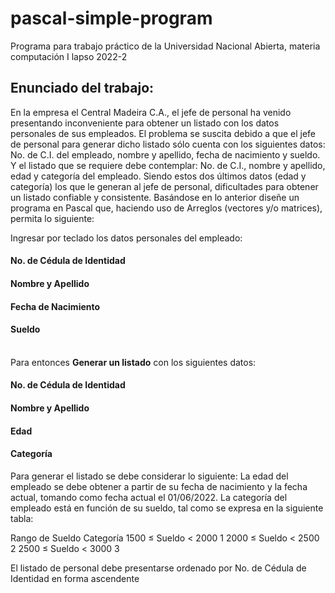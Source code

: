 # pascal-simple-program

Programa para trabajo práctico de la Universidad Nacional Abierta, materia computación I lapso 2022-2

## Enunciado del trabajo:
En la empresa el Central Madeira C.A., el jefe de personal ha venido presentando inconveniente
para obtener un listado con los datos personales de sus empleados. El problema se suscita debido a que el jefe de personal para generar dicho listado sólo cuenta con los siguientes datos: No. de C.I. del empleado, nombre y apellido, fecha de nacimiento y sueldo. Y el listado que se requiere debe contemplar: No. de C.I., nombre y apellido, edad y categoría del empleado. Siendo estos dos últimos datos (edad y categoría) los que le generan al jefe de personal, dificultades para obtener un listado confiable y consistente. 
Basándose en lo anterior diseñe un programa en Pascal que, haciendo uso de Arreglos (vectores
y/o matrices), permita lo siguiente:


Ingresar por teclado los datos personales del empleado: <br>
#### No. de Cédula de Identidad<br>
#### Nombre y Apellido<br>
#### Fecha de Nacimiento<br>
#### Sueldo<br><br>
Para entonces <b>Generar un listado</b> con los siguientes datos:<br>
#### No. de Cédula de Identidad<br>
#### Nombre y Apellido<br>
#### Edad<br>
#### Categoría<br>

Para generar el listado se debe considerar lo siguiente:
La edad del empleado se debe obtener a partir de su fecha de nacimiento y la fecha actual, tomando como fecha actual el 01/06/2022.
La categoría del empleado está en función de su sueldo, tal como se expresa en la siguiente tabla:

Rango de Sueldo
Categoría
1500 ≤ Sueldo < 2000
1
2000 ≤ Sueldo < 2500
2
2500 ≤ Sueldo < 3000
3



El listado de personal debe presentarse ordenado por No. de Cédula de Identidad en
forma ascendente
